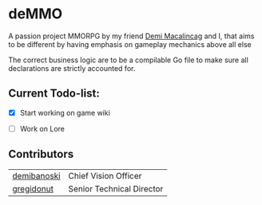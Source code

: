 # deMMO

A passion project MMORPG by my friend [Demi Macalincag](https://github.com/demibanoski) 
and I, that aims to be different by having emphasis on gameplay mechanics above 
all else

The correct business logic are to be a compilable Go file to make sure 
all declarations are strictly accounted for. 

## Current Todo-list:

- [X] Start working on game wiki
- [ ] Work on Lore


## Contributors

|  | |
| ----------- | ----------- |
| [demibanoski](https://github.com/demibanoski)     | Chief Vision Officer      |
| [gregidonut](https://github.com/gregiodonut)   | Senior Technical Director    |
